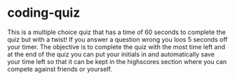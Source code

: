 # coding-quiz
This is a multiple choice quiz that has a time of 60 seconds to complete the quiz but with a twist! If you answer a question wrong you loos 5 seconds off your timer. The objective is to complete the quiz with the most time left and at the end of the quiz you can put your initials in and automatically save your time left so that it can be kept in the highscores section where you can compete against friends or yourself.


